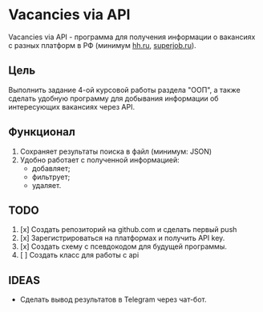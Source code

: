 # Vacancies via API


Vacancies via API - программа для получения информации о вакансиях с разных платформ в РФ (минимум [hh.ru](hh.ru), 
[superjob.ru](https://superjob.ru)).


## Цель
Выполнить задание 4-ой курсовой работы раздела "ООП", а также сделать удобную программу для добывания информации об 
интересующих вакансиях через API.


## Функционал
1. Сохраняет результаты поиска в файл (минимум: JSON)
2. Удобно работает с полученной информацией:
   - добавляет;
   - фильтрует;
   - удаляет.


## TODO
1. [x] Создать репозиторий на github.com и сделать первый push
2. [x] Зарегистрироваться на платформах и получить API key.
3. [x] Создать схему с псевдокодом для будущей программы.
4. [ ] Создать класс для работы с api


## IDEAS
- Сделать вывод результатов в Telegram через чат-бот.